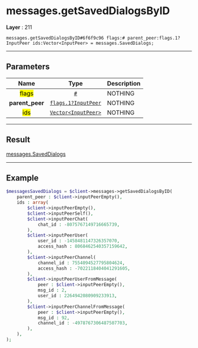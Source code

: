 # messages.getSavedDialogsByID

**Layer** : 211

```tl
messages.getSavedDialogsByID#6f6f9c96 flags:# parent_peer:flags.1?InputPeer ids:Vector<InputPeer> = messages.SavedDialogs;
```

---

## Parameters

| Name | Type | Description |
| :---: | :---: | :--- |
| <mark>flags</mark> | [`#`](type/#) | NOTHING |
| **parent_peer** | [`flags.1?InputPeer`](type/InputPeer) | NOTHING |
| <mark>ids</mark> | [`Vector<InputPeer>`](type/InputPeer) | NOTHING |

---

## Result

[messages.SavedDialogs](type/messages.SavedDialogs)

---

## Example

```php
$messagesSavedDialogs = $client->messages->getSavedDialogsByID(
	parent_peer : $client->inputPeerEmpty(),
	ids : array(
		$client->inputPeerEmpty(),
		$client->inputPeerSelf(),
		$client->inputPeerChat(
			chat_id : -8075767149716665739,
		),
		$client->inputPeerUser(
			user_id : -1458481147326357070,
			access_hash : 8068462540357159642,
		),
		$client->inputPeerChannel(
			channel_id : 7554094527795804624,
			access_hash : -7022118404041291605,
		),
		$client->inputPeerUserFromMessage(
			peer : $client->inputPeerEmpty(),
			msg_id : 2,
			user_id : 2264942080909233913,
		),
		$client->inputPeerChannelFromMessage(
			peer : $client->inputPeerEmpty(),
			msg_id : 92,
			channel_id : -4978767306487507703,
		),
	),
);
```